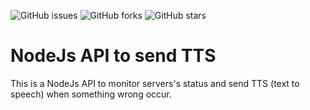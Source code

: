 ![GitHub issues](https://img.shields.io/github/issues/programador404/NodeSendTTS)
![GitHub forks](https://img.shields.io/github/forks/programador404/NodeSendTTS)
![GitHub stars](https://img.shields.io/github/stars/programador404/NodeSendTTS)

# NodeJs API to send TTS

This is a NodeJs API to monitor servers's status and send TTS (text to speech) when something wrong occur.
